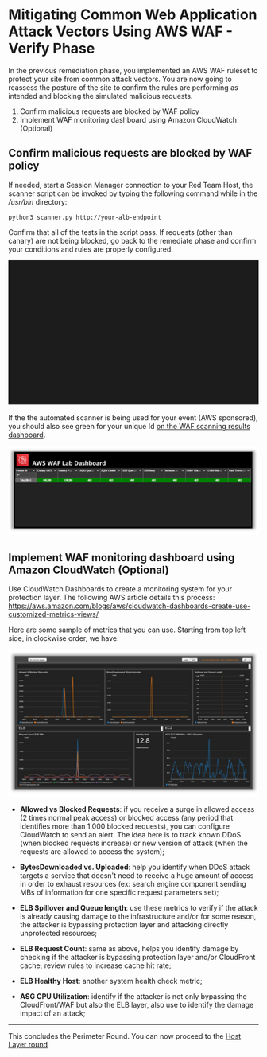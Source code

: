# Mitigating Common Web Application Attack Vectors Using AWS WAF - Verify Phase

In the previous remediation phase, you implemented an AWS WAF ruleset to protect your site from common attack vectors. You are now going to reassess the posture of the site to confirm the rules are performing as intended and blocking the simulated malicious requests.

1. Confirm malicious requests are blocked by WAF policy
2. Implement WAF monitoring dashboard using Amazon CloudWatch (Optional)

## Confirm malicious requests are blocked by WAF policy

If needed, start a Session Manager connection to your Red Team Host, the scanner script can be invoked by typing the following command while in the _/usr/bin_ directory:

````
python3 scanner.py http://your-alb-endpoint
````

Confirm that all of the tests in the script pass. If requests (other than canary) are not being blocked, go back to the remediate phase and confirm your conditions and rules are properly configured.

![Final Scan Terminal](./images/final-scan-term.svg)

If the the automated scanner is being used for your event (AWS sponsored), you should also see green for your unique Id <a href="http://waflabdash.awssecworkshops.com/" target="_blank">on the WAF scanning results dashboard</a>.

![WAF Lab Centralized Dashboard](./images/waflabdash-post.png)

## Implement WAF monitoring dashboard using Amazon CloudWatch (Optional)

Use CloudWatch Dashboards to create a monitoring system for your protection layer. The following AWS article details this process: 
https://aws.amazon.com/blogs/aws/cloudwatch-dashboards-create-use-customized-metrics-views/

Here are some sample of metrics that you can use. Starting from top left side, in clockwise order, we have:

![CloudWatch WAF Dashboard](./images/waf-cw-dash.png)

- **Allowed vs Blocked Requests**: if you receive a surge in allowed access (2 times normal peak access) or blocked access (any period that identifies more than 1,000 blocked requests), you can configure CloudWatch to send an alert. The idea here is to track known DDoS (when blocked requests increase) or new version of attack (when the requests are allowed to access the system);

- **BytesDownloaded vs. Uploaded**: help you identify when DDoS attack targets a service that doesn't need to receive a huge amount of access in order to exhaust resources (ex: search engine component sending MBs of information for one specific request parameters set);

- **ELB Spillover and Queue length**: use these metrics to verify if the attack is already causing damage to the infrastructure and/or for some reason, the attacker is bypassing protection layer and attacking directly unprotected resources;

- **ELB Request Count**: same as above, helps you identify damage by checking if the attacker is bypassing protection layer and/or CloudFront cache; review rules to increase cache hit rate;

- **ELB Healthy Host**: another system health check metric;

- **ASG CPU Utilization**: identify if the attacker is not only bypassing the CloudFront/WAF but also the ELB layer, also use to identify the damage impact of an attack;

---

This concludes the Perimeter Round.
You can now proceed to the [Host Layer round](/workshop/host-layer/assess/)